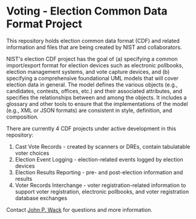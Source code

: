 # Voting - Election Common Data Format Project

This repository holds election common data format (CDF) and related information and files that are being created by NIST and collaborators.  

NIST's election CDF project has the goal of (a) specifying a common import/export format for election devices such as electronic pollbooks, election management systems, and vote capture devices, and (b) specifying a comprehensive foundational UML models that will cover election data in general.  The model defines the various objects (e.g., candidates, contests, offices, etc.) and their associated attributes, and specifies the relationships between and among the objects.  It includes a glossary and other tools to ensure that the implementations of the model (e.g., XML or JSON formats) are consistent in style, definition, and composition.

There are currently 4 CDF projects under active development in this repository:

1. Cast Vote Records - created by scanners or DREs, contain tabulatable voter choices
2. Election Event Logging - election-related events logged by election devices
3. Election Results Reporting - pre- and post-election information and results
4. Voter Records Interchange - voter registration-related information to support voter registration, electronic pollbooks, and voter registration database exchanges

Contact [John P. Wack](mailto:john.wack@nist.gov) for questions and more information.
